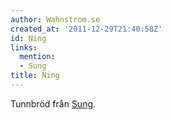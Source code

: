 ```yaml
---
author: Wahnstrom.se
created_at: '2011-12-29T21:40:58Z'
id: Ning
links:
  mention:
  - Sung
title: Ning
---
```


Tunnbröd från [Sung].

  [Sung]: Sung